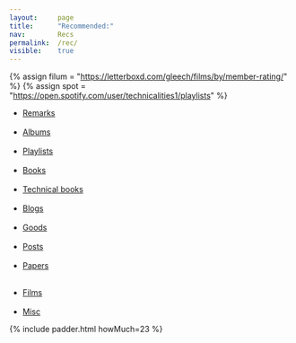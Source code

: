 ```yaml
---
layout: 	page
title: 		"Recommended:"
nav: 		Recs
permalink: 	/rec/
visible:	true
---
```


{%	assign filum =	"https://letterboxd.com/gleech/films/by/member-rating/"	%}
{%	assign spot = "https://open.spotify.com/user/technicalities1/playlists"	%}


* <a href="/quotations">Remarks</a><br><br>
* <a href="/albums">Albums</a><br><br>
* <a href="{{spot}}">Playlists</a><br><br>
* <a href="/books">Books</a><br><br>
* <a href="/technicalities">Technical books</a><br><br>
* <a href="/blogroll">Blogs</a><br><br>
* <a href="/stuff">Goods</a><br><br>
* <a href="/best">Posts</a><br><br>
* <a href="/papers">Papers</a><br><br>
<!-- * <a href="/poems">Poems</a><br><br> -->
<!-- * <a href="/tweets">Tweets</a><br><br> -->
* <a href="{{filum}}">Films</a><br><br>
* <a href="/favs/all">Misc</a>




{%	include padder.html 	howMuch=23	%}